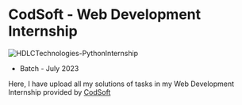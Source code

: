 
# CodSoft - Web Development Internship

![HDLCTechnologies-PythonInternship](https://lh3.googleusercontent.com/Gngzhz_ynFs_b48C0GzM93D9bO5vAyNk67IHY1ANvv8KZ5a4nqiNkVrXACUTGZih16OwjxqEWHr9cqv7tzl0UnuMzlcTn2aFcbYrVjKViuU23M1TH94yGNSt8-CI6wY9W9-q-BRbA8uEET6gmgXn1hk)

- Batch - July 2023

Here, I have upload all my solutions of tasks in my Web Development Internship provided by [CodSoft]([../myLib2/README.md](https://www.linkedin.com/company/codesoft/)https://www.linkedin.com/company/codesoft/)

 

